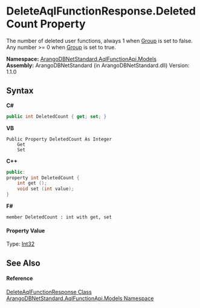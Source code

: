 # DeleteAqlFunctionResponse.DeletedCount Property 
 

The number of deleted user functions, always 1 when <a href="330f3060-f02d-2146-f8d3-daefb69dd6d3">Group</a> is set to false. Any number >= 0 when <a href="330f3060-f02d-2146-f8d3-daefb69dd6d3">Group</a> is set to true.

**Namespace:**&nbsp;<a href="e03acbe1-782e-533e-7ffe-cd51613ed54f">ArangoDBNetStandard.AqlFunctionApi.Models</a><br />**Assembly:**&nbsp;ArangoDBNetStandard (in ArangoDBNetStandard.dll) Version: 1.1.0

## Syntax

**C#**<br />
``` C#
public int DeletedCount { get; set; }
```

**VB**<br />
``` VB
Public Property DeletedCount As Integer
	Get
	Set
```

**C++**<br />
``` C++
public:
property int DeletedCount {
	int get ();
	void set (int value);
}
```

**F#**<br />
``` F#
member DeletedCount : int with get, set

```


#### Property Value
Type: <a href="https://docs.microsoft.com/dotnet/api/system.int32" target="_blank" rel="noopener noreferrer">Int32</a>

## See Also


#### Reference
<a href="51394b2c-c48c-4cac-71b5-cf2c4b7c7aa8">DeleteAqlFunctionResponse Class</a><br /><a href="e03acbe1-782e-533e-7ffe-cd51613ed54f">ArangoDBNetStandard.AqlFunctionApi.Models Namespace</a><br />